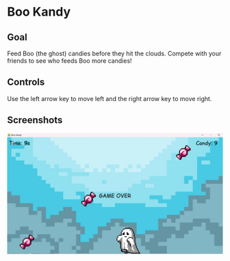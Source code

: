 # Boo Kandy

## Goal

Feed Boo (the ghost) candies before they hit the clouds. Compete with your friends to see who feeds Boo more candies!

## Controls

Use the left arrow key to move left and the right arrow key to move right.

## Screenshots

![In-game](https://raw.githubusercontent.com/TishaMazumdar/boo-kandy/main/boo_kandy_ss.jpeg)
